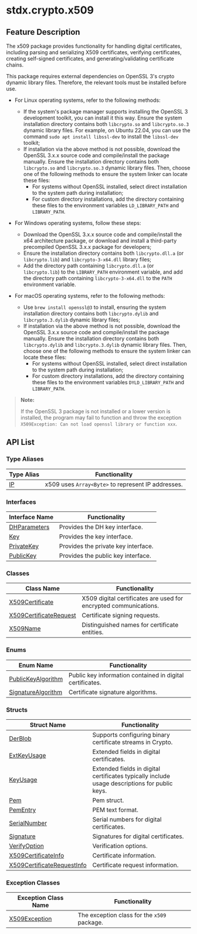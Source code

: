 # stdx.crypto.x509

## Feature Description

The x509 package provides functionality for handling digital certificates, including parsing and serializing X509 certificates, verifying certificates, creating self-signed certificates, and generating/validating certificate chains.

This package requires external dependencies on OpenSSL 3's crypto dynamic library files. Therefore, the relevant tools must be installed before use.

- For Linux operating systems, refer to the following methods:
    - If the system's package manager supports installing the OpenSSL 3 development toolkit, you can install it this way. Ensure the system installation directory contains both `libcrypto.so` and `libcrypto.so.3` dynamic library files. For example, on Ubuntu 22.04, you can use the command `sudo apt install libssl-dev` to install the `libssl-dev` toolkit;
    - If installation via the above method is not possible, download the OpenSSL 3.x.x source code and compile/install the package manually. Ensure the installation directory contains both `libcrypto.so` and `libcrypto.so.3` dynamic library files. Then, choose one of the following methods to ensure the system linker can locate these files:
        - For systems without OpenSSL installed, select direct installation to the system path during installation;
        - For custom directory installations, add the directory containing these files to the environment variables `LD_LIBRARY_PATH` and `LIBRARY_PATH`.

- For Windows operating systems, follow these steps:
    - Download the OpenSSL 3.x.x source code and compile/install the x64 architecture package, or download and install a third-party precompiled OpenSSL 3.x.x package for developers;
    - Ensure the installation directory contains both `libcrypto.dll.a` (or `libcrypto.lib`) and `libcrypto-3-x64.dll` library files;
    - Add the directory path containing `libcrypto.dll.a` (or `libcrypto.lib`) to the `LIBRARY_PATH` environment variable, and add the directory path containing `libcrypto-3-x64.dll` to the `PATH` environment variable.

- For macOS operating systems, refer to the following methods:
    - Use `brew install openssl@3` to install, ensuring the system installation directory contains both `libcrypto.dylib` and `libcrypto.3.dylib` dynamic library files;
    - If installation via the above method is not possible, download the OpenSSL 3.x.x source code and compile/install the package manually. Ensure the installation directory contains both `libcrypto.dylib` and `libcrypto.3.dylib` dynamic library files. Then, choose one of the following methods to ensure the system linker can locate these files:
        - For systems without OpenSSL installed, select direct installation to the system path during installation;
        - For custom directory installations, add the directory containing these files to the environment variables `DYLD_LIBRARY_PATH` and `LIBRARY_PATH`.

> **Note:**
>
> If the OpenSSL 3 package is not installed or a lower version is installed, the program may fail to function and throw the exception `X509Exception: Can not load openssl library or function xxx`.

## API List

### Type Aliases

| Type Alias                                                      | Functionality                     |
| ------------------------------------------------------------- | -------------------------------- |
| [IP](./x509_package_api/x509_package_type.md#type-ip) | x509 uses `Array<Byte>` to represent IP addresses. |

### Interfaces

| Interface Name                                                  | Functionality                     |
| ------------------------------------------------------------- | -------------------------------- |
| [DHParameters](./x509_package_api/x509_package_interfaces.md#interface-dhparameters) | Provides the DH key interface. |
| [Key](./x509_package_api/x509_package_interfaces.md#interface-key) | Provides the key interface. |
| [PrivateKey](./x509_package_api/x509_package_interfaces.md#interface-privatekey) | Provides the private key interface. |
| [PublicKey](./x509_package_api/x509_package_interfaces.md#interface-publickey) | Provides the public key interface. |

### Classes

| Class Name                                                   | Functionality                     |
| ---------------------------------------------------------- | -------------------------------- |
| [X509Certificate](./x509_package_api/x509_package_classes.md#class-x509certificate) | X509 digital certificates are used for encrypted communications. |
| [X509CertificateRequest](./x509_package_api/x509_package_classes.md#class-x509certificaterequest) | Certificate signing requests. |
| [X509Name](./x509_package_api/x509_package_classes.md#class-x509name) | Distinguished names for certificate entities. |

### Enums

| Enum Name                                                                                     | Functionality                     |
| ------------------------------------------------------------------------------------------- | -------------------------------- |
| [PublicKeyAlgorithm](./x509_package_api/x509_package_enums.md#enum-publickeyalgorithm)       | Public key information contained in digital certificates. |
| [SignatureAlgorithm](./x509_package_api/x509_package_enums.md#enum-signaturealgorithm)       | Certificate signature algorithms. |

### Structs

| Struct Name                                                                               | Functionality                     |
| --------------------------------------------------------------------------------------- | -------------------------------- |
| [DerBlob](./x509_package_api/x509_package_structs.md#struct-derblob)                     | Supports configuring binary certificate streams in Crypto. |
| [ExtKeyUsage](./x509_package_api/x509_package_structs.md#struct-extkeyusage)             | Extended fields in digital certificates. |
| [KeyUsage](./x509_package_api/x509_package_structs.md#struct-keyusage)                   | Extended fields in digital certificates typically include usage descriptions for public keys. |
| [Pem](./x509_package_api/x509_package_structs.md#struct-pem)                            | Pem struct. |
| [PemEntry](./x509_package_api/x509_package_structs.md#struct-pementry)                   | PEM text format. |
| [SerialNumber](./x509_package_api/x509_package_structs.md#struct-serialnumber)          | Serial numbers for digital certificates. |
| [Signature](./x509_package_api/x509_package_structs.md#struct-signature)                | Signatures for digital certificates. |
| [VerifyOption](./x509_package_api/x509_package_structs.md#struct-verifyoption)          | Verification options. |
| [X509CertificateInfo](./x509_package_api/x509_package_structs.md#struct-x509certificateinfo) | Certificate information. |
| [X509CertificateRequestInfo](./x509_package_api/x509_package_structs.md#struct-x509certificaterequestinfo) | Certificate request information. |

### Exception Classes

| Exception Class Name                                          | Functionality                     |
| ---------------------------------------------------------- | -------------------------------- |
| [X509Exception](./x509_package_api/x509_package_exceptions.md#class-x509exception) | The exception class for the `x509` package. |